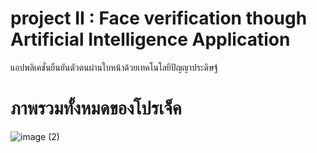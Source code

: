 # project II : Face verification though Artificial Intelligence Application

แอปพลิเคชั่นยืนยันตัวตนผ่านใบหน้าด้วยเทคโนโลยีปัญญาประดิษฐ์

# ภาพรวมทั้งหมดของโปรเจ็ค

![image (2)](https://user-images.githubusercontent.com/105279093/217842631-bdd4a670-db6d-4b0d-b30b-c3b0c451c9ca.png)

